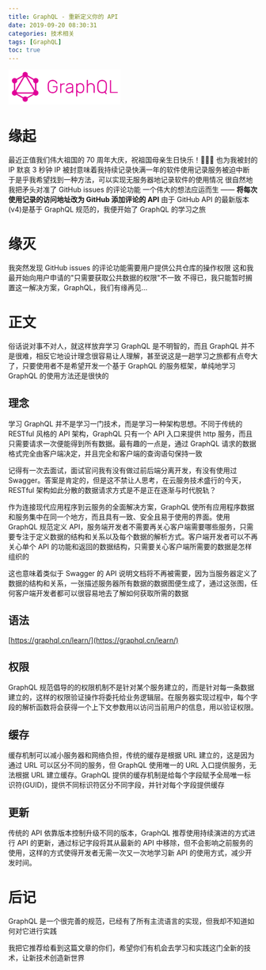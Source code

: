 ```yaml
---
title: GraphQL - 重新定义你的 API
date: 2019-09-20 08:30:31
categories: 技术相关
tags: [GraphQL]
toc: true
---
```

<img src="https://raw.githubusercontent.com/CS-Tao/github-content/master/contents/blog/image/graphql.png" width="45%" height="45%">

# 缘起

最近正值我们伟大祖国的 70 周年大庆，祝祖国母亲生日快乐！🎉🎉🎉 也为我被封的 IP 默哀 3 秒钟
IP 被封意味着我持续记录快满一年的软件使用记录服务被迫中断
于是乎我希望找到一种方法，可以实现无服务器地记录软件的使用情况
很自然地我把矛头对准了 GitHub issues 的评论功能
一个伟大的想法应运而生 —— **将每次使用记录的访问地址改为 GitHub 添加评论的 API**
由于 GitHub API 的最新版本(v4)是基于 GraphQL 规范的，我便开始了 GraphQL 的学习之旅

# 缘灭

我突然发现 GitHub issues 的评论功能需要用户提供公共仓库的操作权限
这和我最开始向用户申请的"只需要获取公共数据的权限"不一致
不得已，我只能暂时搁置这一解决方案，GraphQL，我们有缘再见...

<!-- more -->

# 正文

俗话说对事不对人，就这样放弃学习 GraphQL 是不明智的，而且 GraphQL 并不是很难，相反它地设计理念很容易让人理解，甚至说这是一趟学习之旅都有点夸大了，只要使用者不是希望开发一个基于 GraphQL 的服务框架，单纯地学习 GraphQL 的使用方法还是很快的

## 理念

学习 GraphQL 并不是学习一门技术，而是学习一种架构思想。不同于传统的 RESTful 风格的 API 架构，GraphQL 只有一个 API 入口来提供 http 服务，而且只需要请求一次便能得到所有数据。最有趣的一点是，通过 GraphQL 请求的数据格式完全由客户端决定，并且完全和客户端的查询语句保持一致

记得有一次去面试，面试官问我有没有做过前后端分离开发，有没有使用过 Swagger。答案是肯定的，但是这不禁让人思考，在云服务技术盛行的今天，RESTful 架构如此分散的数据请求方式是不是正在逐渐与时代脱轨？

作为连接现代应用程序到云服务的全面解决方案，GraphQL 使所有应用程序数据和服务集中在同一个地方，而且具有一致、安全且易于使用的界面。使用 GraphQL 规范定义 API，服务端开发者不需要再关心客户端需要哪些服务，只需要专注于定义数据的结构和关系以及每个数据的解析方式。客户端开发者可以不再关心单个 API 的功能和返回的数据结构，只需要关心客户端所需要的数据是怎样组织的

这也意味着类似于 Swagger 的 API 说明文档将不再被需要，因为当服务器定义了数据的结构和关系，一张描述服务器所有数据的数据图便生成了，通过这张图，任何客户端开发者都可以很容易地去了解如何获取所需的数据

## 语法

[https://graphql.cn/learn/](https://graphql.cn/learn/)

## 权限

GraphQL 规范倡导的的权限机制不是针对某个服务建立的，而是针对每一条数据建立的，这样的权限验证操作将委托给业务逻辑层。在服务器实现过程中，每个字段的解析函数将会获得一个上下文参数用以访问当前用户的信息，用以验证权限。

## 缓存

缓存机制可以减小服务器和网络负担，传统的缓存是根据 URL 建立的，这是因为通过 URL 可以区分不同的服务，但 GraphQL 使用唯一的 URL 入口提供服务，无法根据 URL 建立缓存。GraphQL 提供的缓存机制是给每个字段赋予全局唯一标识符(GUID)，提供不同标识符区分不同字段，并针对每个字段提供缓存

## 更新

传统的 API 依靠版本控制升级不同的版本，GraphQL 推荐使用持续演进的方式进行 API 的更新，通过标记字段将其从最新的 API 中移除，但不会影响之前服务的使用，这样的方式使得开发者无需一次又一次地学习新 API 的使用方式，减少开发时间。

# 后记

GraphQL 是一个很完善的规范，已经有了所有主流语言的实现，但我却不知道如何对它进行实践

我把它推荐给看到这篇文章的你们，希望你们有机会去学习和实践这门全新的技术，让新技术创造新世界
